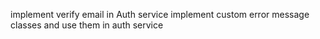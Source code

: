 implement verify email in Auth service
implement custom error message classes and use them in auth service
